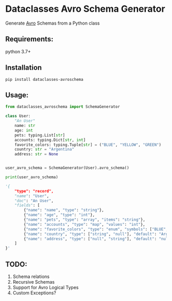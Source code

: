 # Dataclasses Avro Schema Generator

Generate [Avro](https://avro.apache.org/docs/1.8.2/spec.html) Schemas from a Python class

## Requirements:

python 3.7+

## Installation

```
pip install dataclasses-avroschema
```

## Usage:

```python
from dataclasses_avroschema import SchemaGenerator

class User:
    "An User"
    name: str
    age: int
    pets: typing.List[str]
    accounts: typing.Dict[str, int]
    favorite_colors: typing.Tuple[str] = ("BLUE", "YELLOW", "GREEN")
    country: str = "Argentina"
    address: str = None


user_avro_schema = SchemaGenerator(User).avro_schema()

print(user_avro_schema)

'{
    "type": "record",
    "name": "User",
    "doc": "An User",
    "fields": [
        {"name": "name", "type": "string"},
        {"name": "age", "type": "int"},
        {"name": "pets", "type": "array", "items": "string"},
        {"name": "accounts", "type": "map", "values": "int"},
        {"name": "favorite_colors", "type": "enum", "symbols": ["BLUE", "YELLOW", "GREEN"]},
        {"name": "country", "type": ["string", "null"], "default": "Argentina"},
        {"name": "address", "type": ["null", "string"], "default": "null"}
    ]
}'
```

## TODO:

1. Schema relations
2. Recursive Schemas
3. Support for Avro Logical Types
4. Custom Exceptions?

